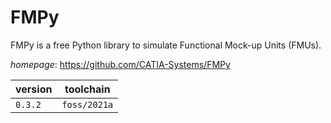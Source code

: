 # FMPy

FMPy is a free Python library to simulate Functional Mock-up Units (FMUs).

*homepage*: <https://github.com/CATIA-Systems/FMPy>

version | toolchain
--------|----------
``0.3.2`` | ``foss/2021a``
